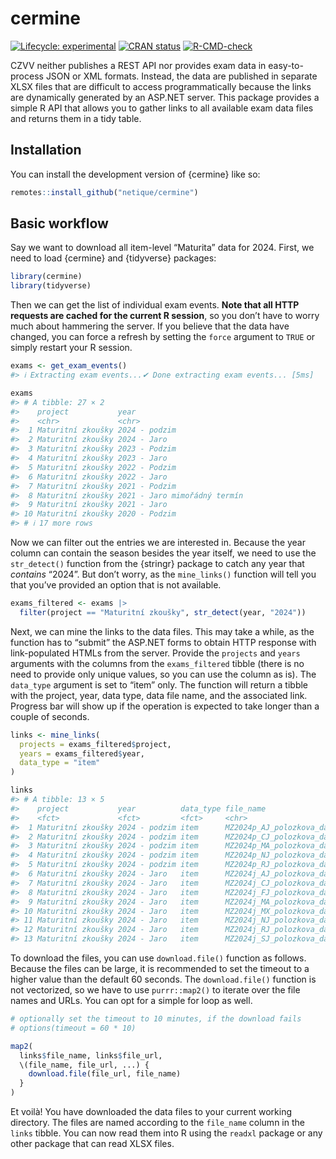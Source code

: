 
<!-- README.md is generated from README.Rmd. Please edit that file -->

# cermine

<!-- badges: start -->

[![Lifecycle:
experimental](https://img.shields.io/badge/lifecycle-experimental-orange.svg)](https://lifecycle.r-lib.org/articles/stages.html#experimental)
[![CRAN
status](https://www.r-pkg.org/badges/version/cermine)](https://CRAN.R-project.org/package=cermine)
[![R-CMD-check](https://github.com/netique/cermine/actions/workflows/R-CMD-check.yaml/badge.svg)](https://github.com/netique/cermine/actions/workflows/R-CMD-check.yaml)
<!-- badges: end -->

CZVV neither publishes a REST API nor provides exam data in
easy-to-process JSON or XML formats. Instead, the data are published in
separate XLSX files that are difficult to access programmatically
because the links are dynamically generated by an ASP.NET server. This
package provides a simple R API that allows you to gather links to all
available exam data files and returns them in a tidy table.

## Installation

You can install the development version of {cermine} like so:

``` r
remotes::install_github("netique/cermine")
```

## Basic workflow

Say we want to download all item-level “Maturita” data for 2024. First,
we need to load {cermine} and {tidyverse} packages:

``` r
library(cermine)
library(tidyverse)
```

Then we can get the list of individual exam events. **Note that all HTTP
requests are cached for the current R session**, so you don’t have to
worry much about hammering the server. If you believe that the data have
changed, you can force a refresh by setting the `force` argument to
`TRUE` or simply restart your R session.

``` r
exams <- get_exam_events()
#> ℹ Extracting exam events...✔ Done extracting exam events... [5ms]

exams
#> # A tibble: 27 × 2
#>    project           year                        
#>    <chr>             <chr>                       
#>  1 Maturitní zkoušky 2024 - podzim               
#>  2 Maturitní zkoušky 2024 - Jaro                 
#>  3 Maturitní zkoušky 2023 - Podzim               
#>  4 Maturitní zkoušky 2023 - Jaro                 
#>  5 Maturitní zkoušky 2022 - Podzim               
#>  6 Maturitní zkoušky 2022 - Jaro                 
#>  7 Maturitní zkoušky 2021 - Podzim               
#>  8 Maturitní zkoušky 2021 - Jaro mimořádný termín
#>  9 Maturitní zkoušky 2021 - Jaro                 
#> 10 Maturitní zkoušky 2020 - Podzim               
#> # ℹ 17 more rows
```

Now we can filter out the entries we are interested in. Because the year
column can contain the season besides the year itself, we need to use
the `str_detect()` function from the {stringr} package to catch any year
that *contains* “2024”. But don’t worry, as the `mine_links()` function
will tell you that you’ve provided an option that is not available.

``` r
exams_filtered <- exams |>
  filter(project == "Maturitní zkoušky", str_detect(year, "2024"))
```

Next, we can mine the links to the data files. This may take a while, as
the function has to “submit” the ASP.NET forms to obtain HTTP response
with link-populated HTMLs from the server. Provide the `projects` and
`years` arguments with the columns from the `exams_filtered` tibble
(there is no need to provide only unique values, so you can use the
column as is). The `data_type` argument is set to “item” only. The
function will return a tibble with the project, year, data type, data
file name, and the associated link. Progress bar will show up if the
operation is expected to take longer than a couple of seconds.

``` r
links <- mine_links(
  projects = exams_filtered$project,
  years = exams_filtered$year,
  data_type = "item"
)

links
#> # A tibble: 13 × 5
#>    project           year          data_type file_name                  file_url
#>    <fct>             <fct>         <fct>     <chr>                      <chr>   
#>  1 Maturitní zkoušky 2024 - podzim item      MZ2024p_AJ_polozkova_data… https:/…
#>  2 Maturitní zkoušky 2024 - podzim item      MZ2024p_CJ_polozkova_data… https:/…
#>  3 Maturitní zkoušky 2024 - podzim item      MZ2024p_MA_polozkova_data… https:/…
#>  4 Maturitní zkoušky 2024 - podzim item      MZ2024p_NJ_polozkova_data… https:/…
#>  5 Maturitní zkoušky 2024 - podzim item      MZ2024p_RJ_polozkova_data… https:/…
#>  6 Maturitní zkoušky 2024 - Jaro   item      MZ2024j_AJ_polozkova_data… https:/…
#>  7 Maturitní zkoušky 2024 - Jaro   item      MZ2024j_CJ_polozkova_data… https:/…
#>  8 Maturitní zkoušky 2024 - Jaro   item      MZ2024j_FJ_polozkova_data… https:/…
#>  9 Maturitní zkoušky 2024 - Jaro   item      MZ2024j_MA_polozkova_data… https:/…
#> 10 Maturitní zkoušky 2024 - Jaro   item      MZ2024j_MX_polozkova_data… https:/…
#> 11 Maturitní zkoušky 2024 - Jaro   item      MZ2024j_NJ_polozkova_data… https:/…
#> 12 Maturitní zkoušky 2024 - Jaro   item      MZ2024j_RJ_polozkova_data… https:/…
#> 13 Maturitní zkoušky 2024 - Jaro   item      MZ2024j_SJ_polozkova_data… https:/…
```

To download the files, you can use `download.file()` function as
follows. Because the files can be large, it is recommended to set the
timeout to a higher value than the default 60 seconds. The
`download.file()` function is not vectorized, so we have to use
`purrr::map2()` to iterate over the file names and URLs. You can opt for
a simple for loop as well.

``` r
# optionally set the timeout to 10 minutes, if the download fails
# options(timeout = 60 * 10)

map2(
  links$file_name, links$file_url,
  \(file_name, file_url, ...) {
    download.file(file_url, file_name)
  }
)
```

Et voilà! You have downloaded the data files to your current working
directory. The files are named according to the `file_name` column in
the `links` tibble. You can now read them into R using the `readxl`
package or any other package that can read XLSX files.
